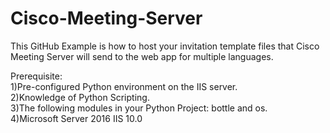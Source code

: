 # Cisco-Meeting-Server

This GitHub Example is how to host your invitation template files that Cisco Meeting Server will send to the web app for multiple languages.<br /> 

Prerequisite:<br />
1)Pre-configured Python environment on the IIS server.<br />
2)Knowledge of Python Scripting.<br />
3)The following modules in your Python Project:  bottle and os.<br />
4)Microsoft Server 2016 IIS 10.0<br />


